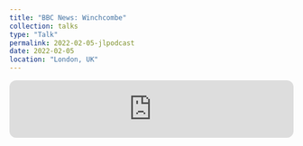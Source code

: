 ```yaml
---
title: "BBC News: Winchcombe"
collection: talks
type: "Talk"
permalink: 2022-02-05-jlpodcast
date: 2022-02-05
location: "London, UK"
---
```


<div markdown="0">
	<iframe style="border-radius:12px" src="https://open.spotify.com/embed/episode/0vSgPLkD7MeKP3it6kCved?utm_source=generator" width="100%" height="102" frameBorder="0" allowfullscreen="" allow="autoplay; clipboard-write; encrypted-media; fullscreen; picture-in-picture" loading="lazy"></iframe>
</div>

<!--This is a description of your talk, which is a markdown files that can be all markdown-ified like any other post. Yay markdown!
[![IMAGE ALT TEXT](http://img.youtube.com/vi/zL3JUnO7GwY/0.jpg)](http://www.youtube.com/watch?v=zL3JUnO7GwY "Cosmic Cast: Linking meteorites to potential asteroid parent bodies")-->
